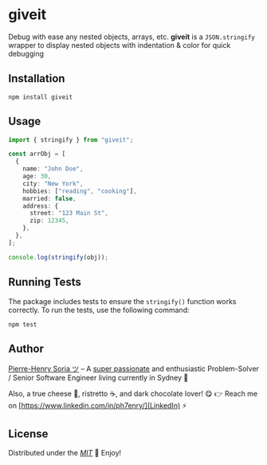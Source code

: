 # giveit

Debug with ease any nested objects, arrays, etc. **giveit** is a `JSON.stringify` wrapper to display nested objects with indentation & color for quick debugging

## Installation

```console
npm install giveit
```

## Usage

```typescript
import { stringify } from "giveit";

const arrObj = [
  {
    name: "John Doe",
    age: 30,
    city: "New York",
    hobbies: ["reading", "cooking"],
    married: false,
    address: {
      street: "123 Main St",
      zip: 12345,
    },
  },
];

console.log(stringify(obj));
```

## Running Tests

The package includes tests to ensure the `stringify()` function works correctly. To run the tests, use the following command:

```console
npm test
```


## Author

[Pierre-Henry Soria ツ](https://ph7.me) – A [super passionate](https://github.com/pH-7) and enthusiastic Problem-Solver / Senior Software Engineer living currently in Sydney 🦘

Also, a true cheese 🧀, ristretto ☕️, and dark chocolate lover! 😋 👉 Reach me on [https://www.linkedin.com/in/ph7enry/](LinkedIn) ⚡️

## License

Distributed under the _[MIT](https://opensource.org/licenses/MIT)_ 🎉 Enjoy!
